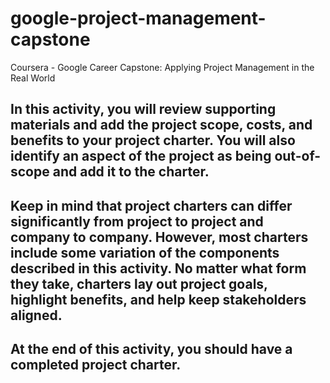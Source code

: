 # google-project-management-capstone
Coursera - Google Career Capstone: Applying Project Management in the Real World

## In this activity, you will review supporting materials and add the project scope, costs, and benefits to your project charter. You will also identify an aspect of the project as being out-of-scope and add it to the charter.

## Keep in mind that project charters can differ significantly from project to project and company to company. However, most charters include some variation of the components described in this activity. No matter what form they take, charters lay out project goals, highlight benefits, and help keep stakeholders aligned.

## At the end of this activity, you should have a completed project charter.
